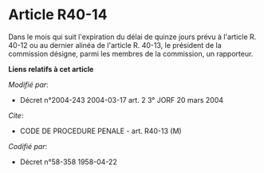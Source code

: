 # Article R40-14

Dans le mois qui suit l'expiration du délai de quinze jours prévu à l'article R. 40-12 ou au dernier alinéa de l'article R.
40-13, le président de la commission désigne, parmi les membres de la commission, un rapporteur.

**Liens relatifs à cet article**

_Modifié par_:

  - Décret n°2004-243 2004-03-17 art. 2 3° JORF 20 mars 2004

_Cite_:

  - CODE DE PROCEDURE PENALE - art. R40-13 (M)

_Codifié par_:

  - Décret n°58-358 1958-04-22
